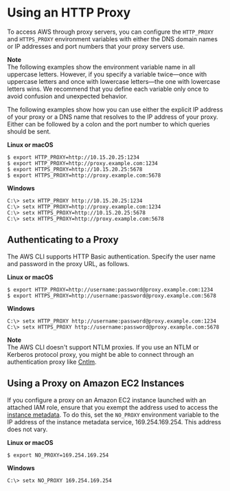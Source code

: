 # Using an HTTP Proxy<a name="cli-configure-proxy"></a>

 To access AWS through proxy servers, you can configure the `HTTP_PROXY` and `HTTPS_PROXY` environment variables with either the DNS domain names or IP addresses and port numbers that your proxy servers use\.

**Note**  
The following examples show the environment variable name in all uppercase letters\. However, if you specify a variable twice—once with uppercase letters and once with lowercase letters—the one with lowercase letters wins\. We recommend that you define each variable only once to avoid confusion and unexpected behavior\.

The following examples show how you can use either the explicit IP address of your proxy or a DNS name that resolves to the IP address of your proxy\. Either can be followed by a colon and the port number to which queries should be sent\.

**Linux or macOS**

```
$ export HTTP_PROXY=http://10.15.20.25:1234
$ export HTTP_PROXY=http://proxy.example.com:1234
$ export HTTPS_PROXY=http://10.15.20.25:5678
$ export HTTPS_PROXY=http://proxy.example.com:5678
```

**Windows**

```
C:\> setx HTTP_PROXY http://10.15.20.25:1234
C:\> setx HTTP_PROXY=http://proxy.example.com:1234
C:\> setx HTTPS_PROXY=http://10.15.20.25:5678
C:\> setx HTTPS_PROXY=http://proxy.example.com:5678
```

## Authenticating to a Proxy<a name="cli-configure-proxy-auth"></a>

The AWS CLI supports HTTP Basic authentication\. Specify the user name and password in the proxy URL, as follows\. 

**Linux or macOS**

```
$ export HTTP_PROXY=http://username:password@proxy.example.com:1234
$ export HTTPS_PROXY=http://username:password@proxy.example.com:5678
```

**Windows**

```
C:\> setx HTTP_PROXY http://username:password@proxy.example.com:1234
C:\> setx HTTPS_PROXY http://username:password@proxy.example.com:5678
```

**Note**  
The AWS CLI doesn't support NTLM proxies\. If you use an NTLM or Kerberos protocol proxy, you might be able to connect through an authentication proxy like [Cntlm](http://cntlm.sourceforge.net)\.

## Using a Proxy on Amazon EC2 Instances<a name="cli-configure-proxy-ec2"></a>

If you configure a proxy on an Amazon EC2 instance launched with an attached IAM role, ensure that you exempt the address used to access the [instance metadata](https://docs.aws.amazon.com/AWSEC2/latest/UserGuide/ec2-instance-metadata.html)\. To do this, set the `NO_PROXY` environment variable to the IP address of the instance metadata service, 169\.254\.169\.254\. This address does not vary\.

**Linux or macOS**

```
$ export NO_PROXY=169.254.169.254
```

**Windows**

```
C:\> setx NO_PROXY 169.254.169.254
```